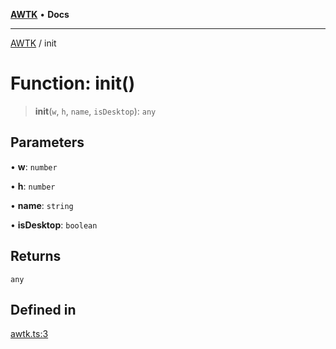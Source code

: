 [**AWTK**](../README.md) • **Docs**

***

[AWTK](../globals.md) / init

# Function: init()

> **init**(`w`, `h`, `name`, `isDesktop`): `any`

## Parameters

• **w**: `number`

• **h**: `number`

• **name**: `string`

• **isDesktop**: `boolean`

## Returns

`any`

## Defined in

[awtk.ts:3](https://github.com/zlgopen/awtk-binding/blob/f59cb588237dd9223284af0eed269ac285d66f8b/tools/code_gen/js/output/awtk.ts#L3)
